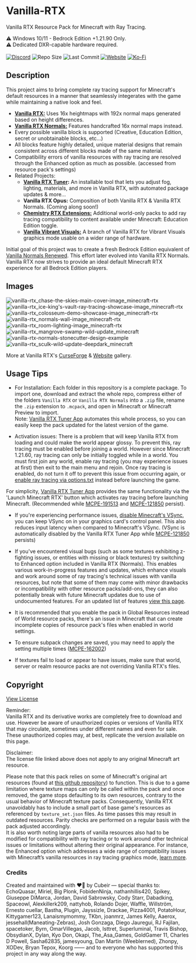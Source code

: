 # Vanilla-RTX
Vanilla RTX Resource Pack for Minecraft with Ray Tracing.

⚠️ Windows 10/11 - Bedrock Edition +1.21.90 Only.  
⚠️ Dedicated DXR-capable hardware required.  
</br>
[![Discord](https://img.shields.io/discord/721377277480402985?style=flat-square&logo=discord&logoColor=F4E9D3&label=Discord&color=F4E9D3&cacheSeconds=3600)](https://discord.gg/A4wv4wwYud) 
![Repo Size](https://img.shields.io/github/repo-size/Cubeir/Vanilla-RTX?style=flat-square&color=F4E9D3&label=Repo%20Size&cacheSeconds=3600) 
![Last Commit](https://img.shields.io/github/last-commit/Cubeir/Vanilla-RTX?style=flat-square&color=F4E9D3&label=Last%20Commit&cacheSeconds=1800) 
[![Website](https://img.shields.io/website?url=https%3A%2F%2Fminecraftrtx.net%2Findex&up_message=Online&up_color=F4E9D3&down_message=Temporarily%20Down&down_color=ED9E00&style=flat-square&logoSize=auto&label=Website%20Status&cacheSeconds=90&link=https%3A%2F%2Fminecraftrtx.net%2F)](https://minecraftrtx.net/index) 
[![Ko-Fi](https://img.shields.io/badge/-Support%20my%20work%20on%20Ko--Fi-F4E9D3?style=flat-square&logo=ko-fi&logoColor=F4E9D3&labelColor=555555)](https://ko-fi.com/cubeir)

## Description

This project aims to bring complete ray tracing support for Minecraft's default resources in a manner that seamlessly integerates with the game while maintaining a native look and feel.

- **[Vanilla RTX:](https://mcpedl.com/vanilla-rtx)** Uses 16x heightmaps with 192x normal maps generated based on height differences.  
- **[Vanilla RTX Normals:](https://mcpedl.com/vanilla-rtx-normals)** Features handcrafted 16x normal maps instead.
- Every possible vanilla block is supported (Creative, Education Edition, secret or unobtainable blocks, etc...)  
- All blocks feature highly detailed, unique material designs that remain consistent across different blocks made of the same material.
- Compatibility errors of vanilla resources with ray tracing are resolved through the Enhanced option as much as possible. (accessed from resource pack's settings)
- Related Projects:
  - **[Vanilla RTX Tuner](https://github.com/Cubeir/Vanilla-RTX-Tuner):** An installable tool that lets you adjust fog, lighting, materials, and more in Vanilla RTX, with automated package updates & more...
  - **Vanilla RTX Opus:** Composition of both Vanilla RTX & Vanilla RTX Normals. (Coming along soon!)
  - **[Chemistry RTX Extensions:](https://mcpedl.com/chemistry-rtx/)** Additional world-only packs to add ray tracing compatibility to content available under Minecraft: Education Edition toggle.
  - **[Vanilla Vibrant Visuals:](https://mcpedl.com/vanilla-pbr)** A branch of Vanilla RTX for Vibrant Visuals graphics mode usable on a wider range of hardware.

Initial goal of this project was to create a fresh Bedrock Edition equivalent of [Vanilla Normals Renewed](https://github.com/Poudingue/Vanilla-Normals-Renewed). This effort later evolved into Vanilla RTX Normals.  
Vanilla RTX now strives to provide an ideal default Minecraft RTX experience for all Bedrock Edition players.  

## Images
![vanilla-rtx_chase-the-skies-main-cover-image_minecraft-rtx](https://github.com/user-attachments/assets/2443facc-c96f-4cb9-846f-38042dc7c1fe)
![vanilla-rtx_ice-king's-vault-ray-tracing-showcase-image_minecraft-rtx](https://github.com/CubeIR/Vanilla-RTX/assets/75272685/974cf798-aea6-4723-89a8-49c911e19830)
![vanilla-rtx_colosseum-demo-showcase-image_minecraft-rtx](https://github.com/CubeIR/Vanilla-RTX/assets/75272685/83bc172f-e0bc-4e1a-884d-7a8747f92163)
![vanilla-rtx_normals-wall-image_minecraft-rtx](https://github.com/CubeIR/Vanilla-RTX/assets/75272685/7b621735-1e62-40d1-bfbd-a673556443d7)
![vanilla-rtx_room-lighting-image_minecraft-rtx](https://user-images.githubusercontent.com/75272685/222483572-42c3f0bf-9baf-4e2f-a751-bddedad80ab2.png)
![vanilla-rtx_mangrove-swamp-wild-update_minecraft](https://github.com/user-attachments/assets/4cbacc35-27e2-465b-8b4c-bab5ece9edef)
![vanilla-rtx-normals-stonecutter-design-example](https://github.com/user-attachments/assets/b91cea41-da90-418b-b87e-ece1c2317c10)
![vanilla-rtx_sculk-wild-update-deepdark_minecraft](https://github.com/user-attachments/assets/5ea09a8e-6416-46d6-a568-58270bbabaf5)

More at Vanilla RTX's [CurseForge](https://www.curseforge.com/minecraft-bedrock/texture-packs/vanilla-rtx/gallery) & [Website](https://minecraftrtx.net/gallery) gallery.
## Usage Tips
- For Installation: Each folder in this repository is a complete package. To import one, download and extract the whole repo, compress either of the folders `Vanilla RTX` or `Vanilla RTX Normals` into a `.zip` file, rename the `.zip` extension to `.mcpack`, and open in Minecraft or Minecraft Preview to import.  
Note: [Vanilla RTX Tuner App](https://github.com/Cubeir/Vanilla-RTX-Tuner) automates this whole process, so you can easily keep the pack updated for the latest version of the game.

- Activation issues: There is a problem that will keep Vanilla RTX from loading and could make the world appear glossy. To prevent this, ray tracing must be enabled before joining a world. However since Minecraft 1.21.60, ray tracing can only be initially toggled while in a world. You must first join any world, enable ray tracing (you may experience issues at first) then exit to the main menu and rejoin. Once ray tracing is enabled, do not turn it off to prevent this issue from occurring again, or [enable ray tracing via options.txt](https://www.youtube.com/watch?v=hNS1p4IYmJo&feature=youtu.be) instead before launching the game.  

For simplicity, [Vanilla RTX Tuner App](https://github.com/Cubeir/Vanilla-RTX-Tuner) provides the same functionality via the 'Launch Minecraft RTX' button which activates ray tracing before launching Minecraft. (Recommended while [MCPE-191513](https://bugs.mojang.com/browse/MCPE/issues/MCPE-191513) and [MCPE-121850](https://bugs.mojang.com/browse/MCPE/issues/MCPE-121850) persist).

- If you're experiencing performance issues, [disable Minecraft's VSync](https://youtu.be/CKK1VSbGGnk), you can keep VSync on in your graphics card's control panel. This also reduces input latency when compared to Minecraft's VSync. (VSync is automatically disabled by the Vanilla RTX Tuner App while [MCPE-121850](https://bugs.mojang.com/browse/MCPE/issues/MCPE-121850) persists)

- If you've encountered visual bugs (such as some textures exhibiting z-fighting issues, or entities with missing or black textures) try switching to Enhanced option included in Vanilla RTX (Normals). This enables various work-in-progress features and updates, which enhance visuals and work around some of ray tracing's technical issues with vanilla resources, but note that some of them may come with minor drawbacks or incompatibility with other resource packs/add-ons, they can also potentially break with future Minecraft updates due to use of undocumented features.
For an updated list of features [view this page](https://minecraftrtx.net/enhancements).

- It is recommended that you enable the pack in Global Resources instead of World resource packs, there's an issue in Minecraft that can create incomplete copies of resource pack's files when enabled in world settings.

- To ensure subpack changes are saved, you may need to apply the setting multiple times ([MCPE-162002](https://bugs.mojang.com/browse/MCPE/issues/MCPE-162002))

- If textures fail to load or appear to have issues, make sure that world, server or realm resource packs are not overriding Vanilla RTX's files.

## Copyright
[View License](https://github.com/CubeIR/Vanilla-RTX/blob/master/LICENSE.txt) 

Reminder:  
Vanilla RTX and its derivative works are completely free to download and use. However be aware of unauthorized copies or versions of Vanilla RTX that may circulate, sometimes under different names and even for sale. These unauthorized copies may, at best, replicate the version available on this page.

Disclaimer:  
The license file linked above does not apply to any original Minecraft art resource.  
  
Please note that this pack relies on some of Minecraft's original art resources (found at [this github repository](https://aka.ms/resourcepacktemplate)) to function.
This is due to a game limitation where texture maps can only be called within the pack and once removed, the game stops defaulting to its own resources, contrary to the usual behavior of Minecraft texture packs. Consequently, Vanilla RTX unavoidably has to include a small part of base game's resources as referenced by ```texture_set.json``` files. As time passes this may result in outdated resources. Parity checks are performed on a regular basis with the pack adjusted accordingly.  
It is also worth noting large parts of vanilla resources also had to be modified for compatibility with ray tracing or to work around other technical issues or limitations without altering their original appearance. For instance, the Enhanced option which addresses a wide range of compatibility issues with Minecraft’s vanilla resources in ray tracing graphics mode, [learn more](https://minecraftrtx.net/enhancements).

### Credits
Created and maintained with ❤️‍🔥 by Cubeir — special thanks to:
EchoQuasar, Miriel, Big Plonk, FobidenNinja, nathanhillis420, Spikey, Giuseppe DiMarca, Jordan, David Sabrowsky, Cody Starr, Dabadking, Spaceowl, Alexkillerk209, nattyhob, Rolando Dojer, Waffle, Willström, Ernesto cuellar, Bastha, Plugin, Jayssizle, Drackae, Pizza4001, PotatoHour, Kittygamer123, Lanaismymommy, TKbn, joanmrz, James Kelly, Aaerox, jessehall(Maneating-Zebras), Josh Gonzaga, Diego Jauregui, RJ Fajilan, spacetoker, Byrn, OmarVillegas, Jacob, Isttret, Superluminal, Travis Bishop, ObsydianX, Dylan, Kyo Don, Okapi, The_Asa_Games, GoldGamer 11, Charles D Powell, Sasha62835, jamesyoung, Dan Martin (Weeblerned), Zhonpy, XODev, Bryan Tepox, Koorg —— and to everyone who has supported this project in any way along the way.
